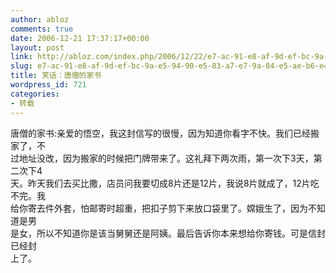 ```yaml
---
author: abloz
comments: true
date: 2006-12-21 17:37:17+00:00
layout: post
link: http://abloz.com/index.php/2006/12/22/e7-ac-91-e8-af-9d-ef-bc-9a-e5-94-90-e5-83-a7-e7-9a-84-e5-ae-b6-e4-b9-a6/
slug: e7-ac-91-e8-af-9d-ef-bc-9a-e5-94-90-e5-83-a7-e7-9a-84-e5-ae-b6-e4-b9-a6
title: 笑话：唐僧的家书
wordpress_id: 721
categories:
- 转载
---
```


唐僧的家书:亲爱的悟空，我这封信写的很慢，因为知道你看字不快。我们已经搬家了，不  
过地址没改，因为搬家的时候把门牌带来了。这礼拜下两次雨，第一次下3天，第二次下4  
天。昨天我们去买比撒，店员问我要切成8片还是12片，我说8片就成了，12片吃不完。我  
给你寄去件外套，怕邮寄时超重，把扣子剪下来放口袋里了。嫦娥生了，因为不知道是男  
是女，所以不知道你是该当舅舅还是阿姨。最后告诉你本来想给你寄钱。可是信封已经封  
上了。




 




 
